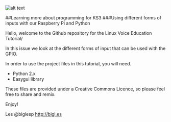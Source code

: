 ![alt text](http://www.linuxvoice.com/wp-content/themes/narga/images/Masthead.png "Linux Voice Masthead")

##Learning more about programming for KS3
###Using different forms of inputs with our Raspberry Pi and Python

Hello, welcome to the Github repository for the Linux Voice Education Tutorial/

In this issue we look at the different forms of input that can be used with the GPIO.

In order to use the project files in this tutorial, you will need.

* Python 2.x 
* Easygui library

These files are provided under a Creative Commons Licence, so please feel free to share and remix.

Enjoy!

Les
@biglesp
http://bigl.es
